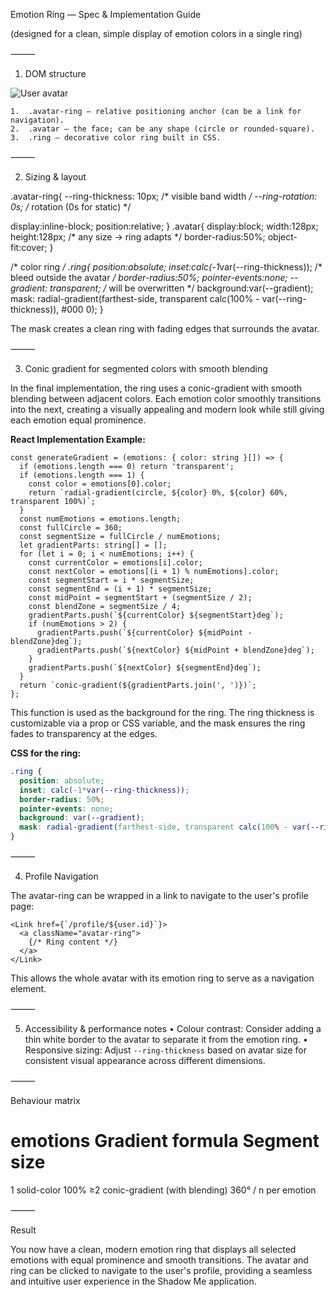 Emotion Ring — Spec & Implementation Guide

(designed for a clean, simple display of emotion colors in a single ring)

⸻

1. DOM structure

<div class="avatar-ring"          /* 1 */
     data-emotions='[
       {"name":"Hopeful","color":"#FF9B21"},
       {"name":"Calm","color":"#28C4B8"},
       {"name":"Wonder","color":"#715AFF"}
     ]'>
  <img class="avatar" src="user.jpg" alt="User avatar" />   <!-- 2 -->
  <div class="ring"></div>                                   <!-- 3 -->
</div>

	1.	.avatar‑ring – relative positioning anchor (can be a link for navigation).
	2.	.avatar – the face; can be any shape (circle or rounded‑square).
	3.	.ring – decorative color ring built in CSS.

⸻

2. Sizing & layout

.avatar-ring{
  --ring-thickness:   10px;      /* visible band width       */
  --ring-rotation:    0s;        /* rotation (0s for static) */

  display:inline-block;
  position:relative;
}
.avatar{
  display:block;
  width:128px; height:128px;     /* any size -> ring adapts  */
  border-radius:50%;
  object-fit:cover;
}

/* color ring */
.ring{
  position:absolute;
  inset:calc(-1*var(--ring-thickness));  /* bleed outside the avatar */
  border-radius:50%;
  pointer-events:none;
  --gradient: transparent;       /* will be overwritten */
  background:var(--gradient);
  mask: radial-gradient(farthest-side, transparent calc(100% - var(--ring-thickness)), #000 0);
}

The mask creates a clean ring with fading edges that surrounds the avatar.

⸻

3. Conic gradient for segmented colors with smooth blending

In the final implementation, the ring uses a conic-gradient with smooth blending between adjacent colors. Each emotion color smoothly transitions into the next, creating a visually appealing and modern look while still giving each emotion equal prominence.

**React Implementation Example:**

```tsx
const generateGradient = (emotions: { color: string }[]) => {
  if (emotions.length === 0) return 'transparent';
  if (emotions.length === 1) {
    const color = emotions[0].color;
    return `radial-gradient(circle, ${color} 0%, ${color} 60%, transparent 100%)`;
  }
  const numEmotions = emotions.length;
  const fullCircle = 360;
  const segmentSize = fullCircle / numEmotions;
  let gradientParts: string[] = [];
  for (let i = 0; i < numEmotions; i++) {
    const currentColor = emotions[i].color;
    const nextColor = emotions[(i + 1) % numEmotions].color;
    const segmentStart = i * segmentSize;
    const segmentEnd = (i + 1) * segmentSize;
    const midPoint = segmentStart + (segmentSize / 2);
    const blendZone = segmentSize / 4;
    gradientParts.push(`${currentColor} ${segmentStart}deg`);
    if (numEmotions > 2) {
      gradientParts.push(`${currentColor} ${midPoint - blendZone}deg`);
      gradientParts.push(`${nextColor} ${midPoint + blendZone}deg`);
    }
    gradientParts.push(`${nextColor} ${segmentEnd}deg`);
  }
  return `conic-gradient(${gradientParts.join(', ')})`;
};
```

This function is used as the background for the ring. The ring thickness is customizable via a prop or CSS variable, and the mask ensures the ring fades to transparency at the edges.

**CSS for the ring:**

```css
.ring {
  position: absolute;
  inset: calc(-1*var(--ring-thickness));
  border-radius: 50%;
  pointer-events: none;
  background: var(--gradient);
  mask: radial-gradient(farthest-side, transparent calc(100% - var(--ring-thickness)), #000 0);
}
```

⸻

4. Profile Navigation

The avatar-ring can be wrapped in a link to navigate to the user's profile page:

```tsx
<Link href={`/profile/${user.id}`}>
  <a className="avatar-ring">
    {/* Ring content */}
  </a>
</Link>
```

This allows the whole avatar with its emotion ring to serve as a navigation element.

⸻

5. Accessibility & performance notes
	•	Colour contrast: Consider adding a thin white border to the avatar to separate it from the emotion ring.
	•	Responsive sizing: Adjust `--ring-thickness` based on avatar size for consistent visual appearance across different dimensions.

⸻

Behaviour matrix

# emotions	Gradient formula	Segment size
1	solid-color	100%
≥2	conic-gradient (with blending)	360° / n per emotion

⸻

Result

You now have a clean, modern emotion ring that displays all selected emotions with equal prominence and smooth transitions. The avatar and ring can be clicked to navigate to the user's profile, providing a seamless and intuitive user experience in the Shadow Me application. 